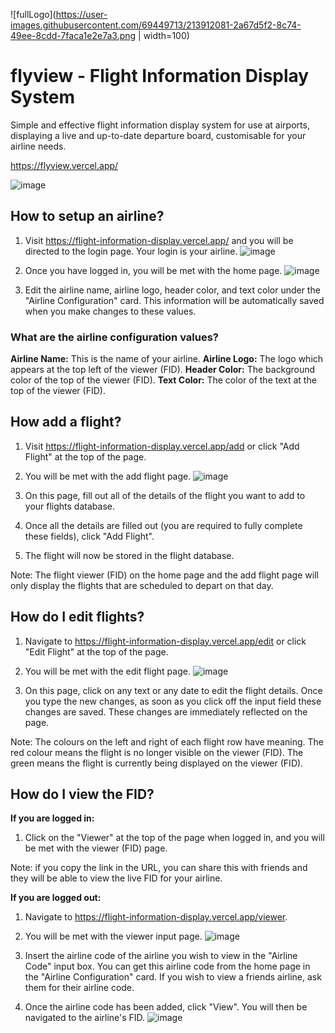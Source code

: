 ![fullLogo](https://user-images.githubusercontent.com/69449713/213912081-2a67d5f2-8c74-49ee-8cdd-7faca1e2e7a3.png | width=100)
# flyview - Flight Information Display System

Simple and effective flight information display system for use at airports, displaying a live and up-to-date departure board, customisable for your airline needs.

https://flyview.vercel.app/

![image](https://user-images.githubusercontent.com/69449713/213912227-a1af0387-b492-4768-a3d6-1c34636b32b2.png)

## How to setup an airline?
1. Visit https://flight-information-display.vercel.app/ and you will be directed to the login page. Your login is your airline.
![image](https://user-images.githubusercontent.com/69449713/213912212-627e7a23-7de2-4c0b-8f6f-c56d3f5945dc.png)

2. Once you have logged in, you will be met with the home page.
![image](https://user-images.githubusercontent.com/69449713/213912182-b38c86e2-8bc4-4aa6-887e-6684874a3a6f.png)

3. Edit the airline name, airline logo, header color, and text color under the "Airline Configuration" card. This information will be automatically saved when you make changes to these values.

### What are the airline configuration values?
**Airline Name:** This is the name of your airline.
**Airline Logo:** The logo which appears at the top left of the viewer (FID).
**Header Color:** The background color of the top of the viewer (FID).
**Text Color:** The color of the text at the top of the viewer (FID).

## How add a flight?
1.  Visit https://flight-information-display.vercel.app/add or click "Add Flight" at the top of the page.

2. You will be met with the add flight page.
![image](https://user-images.githubusercontent.com/69449713/213912241-2d9aafad-1978-48b7-ac96-f0fb13d4501d.png)

3. On this page, fill out all of the details of the flight you want to add to your flights database.

4. Once all the details are filled out (you are required to fully complete these fields), click "Add Flight".

5. The flight will now be stored in the flight database.

Note:  The flight viewer (FID) on the home page and the add flight page will only display the flights that are scheduled to depart on that day.

## How do I edit flights?
1. Navigate to https://flight-information-display.vercel.app/edit or click "Edit Flight" at the top of the page.

2. You will be met with the edit flight page.
![image](https://user-images.githubusercontent.com/69449713/213912252-73bc425e-b789-4572-927b-81cc792bf913.png)

3. On this page, click on any text or any date to edit the flight details. Once you type the new changes, as soon as you click off the input field these changes are saved.  These changes are immediately reflected on the page.

Note: The colours on the left and right of each flight row have meaning. The red colour means the flight is no longer visible on the viewer (FID). The green means the flight is currently being displayed on the viewer (FID).

## How do I view the FID?
**If you are logged in:**
1. Click on the "Viewer" at the top of the page when logged in, and you will be met with the viewer (FID) page.

Note: if you copy the link in the URL, you can share this with friends and they will be able to view the live FID for your airline.

**If you are logged out:**
1. Navigate to https://flight-information-display.vercel.app/viewer.

2. You will be met with the viewer input page.
![image](https://user-images.githubusercontent.com/69449713/213912365-616b0315-de41-4857-abdc-ed5355f44f8e.png)

3. Insert the airline code of the airline you wish to view in the "Airline Code" input box. You can get this airline code from the home page in the "Airline Configuration" card. If you wish to view a friends airline, ask them for their airline code.

4. Once the airline code has been added, click "View". You will then be navigated to the airline's FID.
![image](https://user-images.githubusercontent.com/69449713/213912227-a1af0387-b492-4768-a3d6-1c34636b32b2.png)
